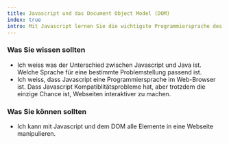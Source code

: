 ```yaml
--- 
title: Javascript und das Document Object Model (DOM)
index: true
intro: Mit Javascript lernen Sie die wichtigste Programmiersprache des Web kennen.
---
```



### Was Sie wissen sollten
* Ich weiss was der Unterschied zwischen Javascript und Java ist. Welche Sprache für eine bestimmte Problemstellung passend ist.
* Ich weiss, dass Javascript eine Programmiersprache im Web-Browser ist. Dass Javascript Kompatiblitätsprobleme hat, aber trotzdem die einzige Chance ist, Webseiten interaktiver zu machen.

### Was Sie können sollten
* Ich kann mit Javascript und dem DOM alle Elemente in eine Webseite manipulieren.
